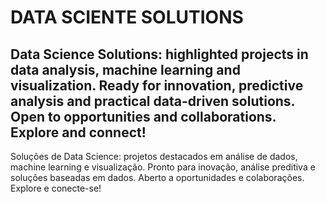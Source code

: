 # DATA SCIENTE SOLUTIONS
Data Science Solutions: highlighted projects in data analysis, machine learning and visualization. Ready for innovation, predictive analysis and practical data-driven solutions. Open to opportunities and collaborations. Explore and connect!
--------------------------------------------------------------------------------------------------
Soluções de Data Science: projetos destacados em análise de dados, machine learning e visualização. Pronto para inovação, análise preditiva e soluções baseadas em dados. Aberto a oportunidades e colaborações. Explore e conecte-se!
